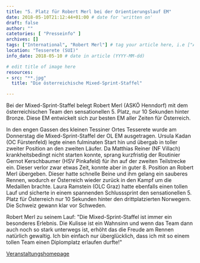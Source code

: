 ```yaml
---
title: "5. Platz für Robert Merl bei der Orientierungslauf EM"
date: 2018-05-10T21:12:44+01:00 # date for 'written on'
draft: false
author: ""
catetories: [ "Presseinfo" ]
archives: []
tags: ["International", "Robert Merl"] # tag your article here, i.e ["Austria Cup", "Robert Merl"]
location: "Tesserete (SUI)"
info_date: 2018-05-10 # date in article (YYYY-MM-dd)

# edit title of image here
resources:
- src: "**.jpg"
  title: "Die österreichische Mixed-Sprint-Staffel"

---
```


Bei der Mixed-Sprint-Staffel belegt Robert Merl (ASKÖ Henndorf) mit dem österreichischen Team den sensationellen 5. Platz, nur 10 Sekunden hinter Bronze. Diese EM entwickelt sich zur besten EM aller Zeiten für Österreich.

<!--more-->

In den engen Gassen des kleinen Tessiner Ortes Tesserete wurde am Donnerstag die Mixed-Sprint-Staffel der OL EM ausgetragen. Ursula Kadan (OC Fürstenfeld) legte einen fulminaten Start hin und übergab in toller zweiter Position an den zweiten Läufer. Da Matthias Reiner (NF Villach) krankheitsbedingt nicht starten konnte, sprang kurzfristig der Routinier Gernot Kerschbaumer (HSV Pinkafeld) für ihn auf der zweiten Teilstrecke ein. Dieser verlor zwar etwas Zeit, konnte aber in guter 8. Position an Robert Merl übergeben. Dieser hatte schnelle Beine und ihm gelang ein sauberes Rennen, wodurch er Österreich wieder zurück in den Kampf um die Medaillen brachte. Laura Ramstein (OLC Graz) hatte ebenfalls einen tollen Lauf und sicherte in einem spannenden Schlusssprint den sensationellen 5. Platz für Österreich nur 10 Sekunden hinter den drittplatzierten Norwegern. Die Schweiz gewann klar vor Schweden.

Robert Merl zu seinem Lauf: "Die Mixed-Sprint-Staffel ist immer ein besonderes Erlebnis. Die Kulisse ist ein Wahnsinn und wenn das Team dann auch noch so stark unterwegs ist, erhöht das die Freude am Rennen natürlich gewaltig. Ich bin einfach nur überglücklich, dass ich mit so einem tollen Team einen Diplomplatz erlaufen durfte!"

[Veranstaltungshomepage](http://www.eoc2018.ch)